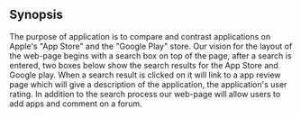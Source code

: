 
Synopsis
--------

The purpose of application is to compare and contrast applications on Apple's "App Store" and the "Google Play" store. Our vision for the layout of the web-page begins with a search box on top of the page, after a 
search is entered, two boxes below show the search results for the App Store and Google play. When a search result is clicked on it will link to a app review page which will give a description of the application,
the application's user rating. In addition to the search process our web-page will allow users to add apps and comment on a forum.